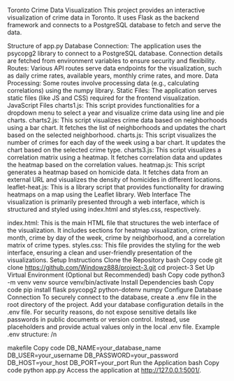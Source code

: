 Toronto Crime Data Visualization
This project provides an interactive visualization of crime data in Toronto. It uses Flask as the backend framework and connects to a PostgreSQL database to fetch and serve the data.

Structure of app.py
Database Connection: The application uses the psycopg2 library to connect to a PostgreSQL database. Connection details are fetched from environment variables to ensure security and flexibility.
Routes: Various API routes serve data endpoints for the visualization, such as daily crime rates, available years, monthly crime rates, and more.
Data Processing: Some routes involve processing data (e.g., calculating correlations) using the numpy library.
Static Files: The application serves static files (like JS and CSS) required for the frontend visualization.
JavaScript Files
charts1.js: This script provides functionalities for a dropdown menu to select a year and visualize crime data using line and pie charts.
charts2.js: This script visualizes crime data based on neighborhoods using a bar chart. It fetches the list of neighborhoods and updates the chart based on the selected neighborhood.
charts.js: This script visualizes the number of crimes for each day of the week using a bar chart. It updates the chart based on the selected crime type.
charts3.js: This script visualizes a correlation matrix using a heatmap. It fetches correlation data and updates the heatmap based on the correlation values.
heatmap.js: This script generates a heatmap based on homicide data. It fetches data from an external URL and visualizes the density of homicides in different locations.
leaflet-heat.js: This is a library script that provides functionality for drawing heatmaps on a map using the Leaflet library.
Web Interface
The visualization is primarily presented through a web interface, which is structured and styled using index.html and styles.css, respectively.

index.html: This is the main HTML file that structures the web interface of the visualization. It includes sections for heatmap visualization, crime by month, crime by day of the week, crime by neighborhood, and a correlation matrix of crime types.
styles.css: This file provides the styling for the web interface, ensuring a clean and user-friendly presentation of the visualizations.
Setup Instructions
Clone the Repository
bash
Copy code
git clone https://github.com/Windowz888/project-3.git
cd project-3
Set Up Virtual Environment (Optional but Recommended)
bash
Copy code
python3 -m venv venv
source venv/bin/activate
Install Dependencies
bash
Copy code
pip install flask psycopg2 python-dotenv numpy
Configure Database Connection
To securely connect to the database, create a .env file in the root directory of the project.
Add your database configuration details in the .env file. For security reasons, do not expose sensitive details like passwords in public documents or version control. Instead, use placeholders and provide actual values only in the local .env file.
Example .env structure: /n

makefile
Copy code
DB_NAME=your_database_name
DB_USER=your_username
DB_PASSWORD=your_password
DB_HOST=your_host
DB_PORT=your_port
Run the Application
bash
Copy code
python app.py
Access the application at http://127.0.0.1:5001/.



